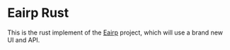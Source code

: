 # Eairp Rust

This is the rust implement of the [Eairp](https://github.com/eairps/eairp) project, which will use a brand new UI and API.

